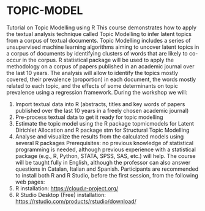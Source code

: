 # TOPIC-MODEL
Tutorial on Topic Modelling using R
This course demonstrates how to apply the textual analysis technique called Topic Modelling to infer latent topics from a corpus of textual documents. Topic Modelling includes a series of unsupervised machine learning algorithms aiming to uncover latent topics in a corpus of documents by identifying clusters of words that are likely to co-occur in the corpus. R statistical package will be used to apply the methodology on a corpus of papers published in an academic journal over the last 10 years. The analysis will allow to identify the topics mostly covered, their prevalence (proportion) in each document, the words mostly related to each topic, and the effects of some determinants on topic prevalence using a regression framework.
During the workshop we will:
1.	Import textual data into R (abstracts, titles and key words of papers published over the last 10 years in a freely chosen academic journal)
2.	Pre-process textual data to get it ready for topic modelling
3.	Estimate the topic model using the R package topmicmodels for Latent Dirichlet Allocation and R package stm for Structural Topic Modelling
4.	Analyse and visualize the results from the calculated models using several R packages 
Prerequisites: no previous knowledge of statistical programming is needed, although previous experience with a statistical package (e.g., R, Python, STATA, SPSS, SAS, etc.) will help. The course will be taught fully in English, although the professor can also answer questions in Catalan, Italian and Spanish. Participants are recommended to install both R and R Studio, before the first session, from the following web pages:
1.	R installation: https://cloud.r-project.org/
2.	R Studio Desktop (Free) installation: https://rstudio.com/products/rstudio/download/
